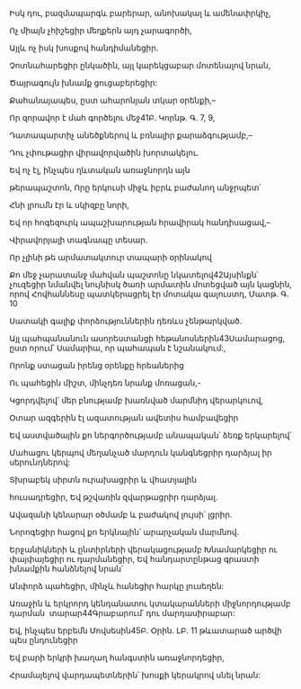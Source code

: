 Իսկ դու, բազմապարգև բարերար, անոխակալ և ամենափրկիչ,


Ոչ միայն չհիշեցիր մեղքերն այդ չարագործի,


Այլև ոչ իսկ խոսքով հանդիմանեցիր.


Չոտնահարեցիր ընկածին, այլ կարեկցաբար մոտենալով նրան,


Ծայրագույն խնամք ցուցաբերեցիր:


Քահանայապես, ըստ ահարոնյան տկար օրենքի,–


Որ զորավոր է մահ գործելու մեջ41Բ. Կորնթ. Գ. 7, 9,


Դատապարտիչ անեծքներով և բռնալիր քարաձգությամբ,–


Դու չփութացիր վիրավորվածին խորտակելու.


Եվ ոչ էլ, ինչպես ղևտական առաջնորդն այն


թերապաշտոն, Որը երկուսի միջև իբրև բաժանող անջրպետ՝


Հնի լրումն էր և սկիզբը նորի,


Եվ որ հոգեզուրկ ապաշխարության հրավիրակ հանդիսացավ,–


Վիրավորյալի տագնապը տեսար.


Որ չլինի թե արմատակտուր տապարի օրինակով


Քո մեջ չարատանջ մահվան պաշտոնը նկատելով42Այսինքն՝ չուզեցիր նմանվել նույնիսկ ծառի արմատին մոտեցված այն կացնին, որով Հովհաննեսը պատկերացրել էր մոտակա գալուստդ, Մատթ. Գ. 10


Սատակի գալիք փորձություններին դեռևս չենթարկված.


Այլ պահպանանուն ասորեստանցի հեթանոսներին43Սամարացոց, ըստ որում՝ Սամարիա, որ պահապան է նշանակում:,


Որոնք ստացան իրենց օրենքը հրեաներից


Ու պահեցին միշտ, մինչդեռ նրանք մոռացան,-

Կցորդվելով՝ մեր բնությամբ խառնված մարմնիդ վերարկուով,


Օտար ազգերին էլ ազատության ավետիս համբավեցիր


Եվ աստվածային քո ներգործությամբ անապական՝ ձեռք երկարելով՝


Մահացու կերպով մեղանչած մարդուն կանգնեցրիր դարձյալ իր սերունդներով:


Տխրաբեկ սիրտն ուրախացրիր և վհատյալին


հուսադրեցիր, Եվ թշվառին զվարթացրիր դարձյալ.


Ավազանի կենարար օծմամբ և բաժակով լույսի՝ լցրիր.


Նորոգեցիր հացով քո երկնային՝ արարչական մարմնով.


Երջանիկների և ընտիրների վերակացությամբ Խնամարկեցիր ու փայփայեցիր ու դարմանեցիր, Եվ հանդարտընթաց գրաստի խնամքին հանձնելով նրան՝


Անփորձ պահեցիր, մինչև հանեցիր հարկը լուսեղեն:


Առաջին և երկրորդ կենդանատու կտակարանների միջնորդությամբ դարման  տարար44Գրաբարում՝ դու մարդասիրաբար:


Եվ, ինչպես երբեմն Մովսեսին45Բ. Օրին. ԼԲ. 11 թևատարած արծվի պես ընդունեցիր


Եվ բարի երկրի խաղաղ հանգստին առաջնորդեցիր,


Հրամայելով վարդապետներին՝ խոսքի կերակրով սնել նրան: